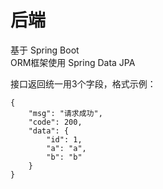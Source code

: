# 后端

基于 Spring Boot  
ORM框架使用 Spring Data JPA  
  
接口返回统一用3个字段，格式示例：

```
{
	"msg": "请求成功",
	"code": 200,
	"data": {
		"id": 1,
		"a": "a",
		"b": "b"
	}
}
```
